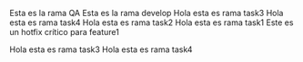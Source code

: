 Esta es la rama QA
Esta es la rama develop
Hola esta es rama task3
Hola esta es rama task4
Hola esta es rama task2
Hola esta es rama task1
Este es un hotfix crítico para feature1

Hola esta es rama task3
Hola esta es rama task4